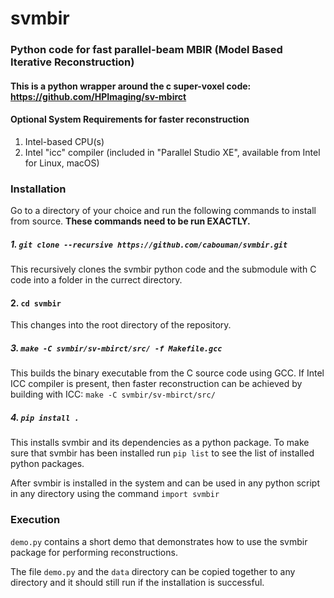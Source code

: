 # svmbir


### Python code for fast parallel-beam MBIR (Model Based Iterative Reconstruction) 
#### This is a python wrapper around the c super-voxel code: https://github.com/HPImaging/sv-mbirct

#### Optional System Requirements for faster reconstruction
1. Intel-based CPU(s)
2. Intel "icc" compiler (included in "Parallel Studio XE", available from Intel for Linux, macOS)

### Installation
Go to a directory of your choice and run the following commands to install from source.
**These commands need to be run EXACTLY.**
##### 1. ```git clone --recursive https://github.com/cabouman/svmbir.git```

This recursively clones the svmbir python code and the submodule with C code into a folder in the currect directory.

#### 2. ```cd svmbir```

This changes into the root directory of the repository.

##### 3. ```make -C svmbir/sv-mbirct/src/ -f Makefile.gcc```

This builds the binary executable from the C source code using GCC.
If Intel ICC compiler is present, then faster reconstruction can be achieved by building with ICC:
```make -C svmbir/sv-mbirct/src/```

##### 4. ```pip install .```

This installs svmbir and its dependencies as a python package.
To make sure that svmbir has been installed run ```pip list``` to see the list of installed python packages.

After svmbir is installed in the system and can be used in any python script in any directory using the command ```import svmbir```


### Execution
```demo.py``` contains a short demo that demonstrates how to use the svmbir package for performing reconstructions.

The file ```demo.py``` and the ```data``` directory can be copied together to any directory and it should still run if the installation is successful.

